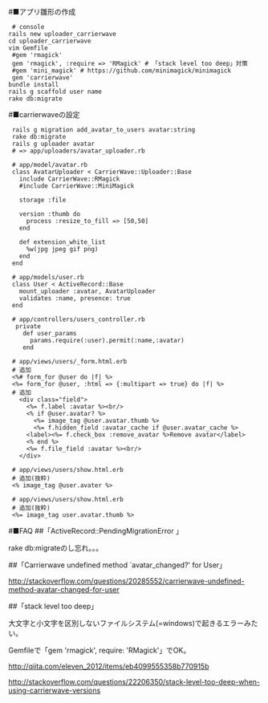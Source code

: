 #■アプリ雛形の作成
```
 # console
rails new uploader_carrierwave
cd uploader_carrierwave
vim Gemfile
 #gem 'rmagick'
 gem 'rmagick', :require => 'RMagick' # 「stack level too deep」対策
 #gem 'mini_magick' # https://github.com/minimagick/minimagick
 gem 'carrierwave'
bundle install
rails g scaffold user name
rake db:migrate
```


#■carrierwaveの設定
```
 rails g migration add_avatar_to_users avatar:string
 rake db:migrate
 rails g uploader avatar
 # => app/uploaders/avatar_uploader.rb
```

```
 # app/model/avatar.rb
 class AvatarUploader < CarrierWave::Uploader::Base
   include CarrierWave::RMagick
   #include CarrierWave::MiniMagick
 
   storage :file
 
   version :thumb do
     process :resize_to_fill => [50,50]
   end
 
   def extension_white_list
     %w(jpg jpeg gif png)
   end
 end
```

```
 # app/models/user.rb
 class User < ActiveRecord::Base
   mount_uploader :avatar, AvatarUploader
   validates :name, presence: true
 end
```

```
 # app/controllers/users_controller.rb
  private
    def user_params
      params.require(:user).permit(:name,:avatar)
    end
```

```
 # app/views/users/_form.html.erb
 # 追加
 <%# form_for @user do |f| %>
 <%= form_for @user, :html => {:multipart => true} do |f| %>
 # 追加
   <div class="field">
     <%= f.label :avatar %><br/>
     <% if @user.avatar? %>
       <%= image_tag @user.avatar.thumb %>
       <%= f.hidden_field :avatar_cache if @user.avatar_cache %>
     <label><%= f.check_box :remove_avatar %>Remove avatar</label>
     <% end %>
     <%= f.file_field :avatar %><br/>
   </div>
```

```
 # app/views/users/show.html.erb
 # 追加(抜粋)
 <% image_tag @user.avater %>
```

```
 # app/views/users/show.html.erb
 # 追加(抜粋)
 <%= image_tag user.avatar.thumb %>
```

#■FAQ
##「ActiveRecord::PendingMigrationError 」

rake db:migrateのし忘れ。。。

##「Carrierwave undefined method `avatar_changed?' for User」

http://stackoverflow.com/questions/20285552/carrierwave-undefined-method-avatar-changed-for-user

##「stack level too deep」

大文字と小文字を区別しないファイルシステム(=windows)で起きるエラーみたい。

Gemfileで「gem 'rmagick', require: 'RMagick'」でOK。

http://qiita.com/eleven_2012/items/eb4099555358b770915b

http://stackoverflow.com/questions/22206350/stack-level-too-deep-when-using-carrierwave-versions
